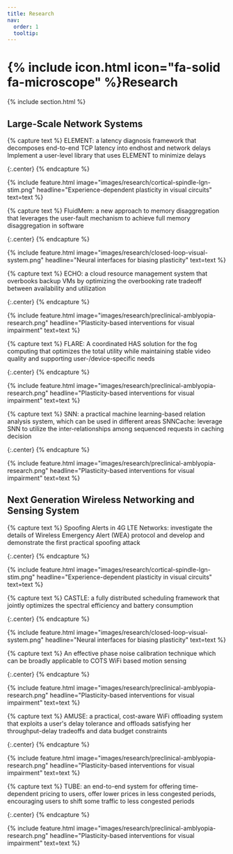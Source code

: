 ```yaml
---
title: Research
nav:
  order: 1
  tooltip: 
---
```


# {% include icon.html icon="fa-solid fa-microscope" %}Research

{% include section.html %}

## Large-Scale Network Systems

{% capture text %}
ELEMENT: a latency diagnosis framework that decomposes end-to-end TCP latency into endhost and network delays
Implement a user-level library that uses ELEMENT to minimize delays

{:.center}
{% endcapture %}

{%
  include feature.html
  image="images/research/cortical-spindle-lgn-stim.png"
  headline="Experience-dependent plasticity in visual circuits"
  text=text
%}

{% capture text %}
FluidMem: a new approach to memory disaggregation that leverages the user-fault mechanism to achieve full memory disaggregation in software

{:.center}
{% endcapture %}

{%
  include feature.html
  image="images/research/closed-loop-visual-system.png"
  headline="Neural interfaces for biasing plasticity"
  text=text
%}

{% capture text %}
ECHO: a cloud resource management system that overbooks backup VMs by optimizing the overbooking rate tradeoff between availability and utilization

{:.center}
{% endcapture %}

{%
  include feature.html
  image="images/research/preclinical-amblyopia-research.png"
  headline="Plasticity-based interventions for visual impairment"
  text=text
%}

{% capture text %}
FLARE: A coordinated HAS solution for the fog computing that optimizes the total utility while maintaining stable video quality and supporting user-/device-specific needs

{:.center}
{% endcapture %}

{%
  include feature.html
  image="images/research/preclinical-amblyopia-research.png"
  headline="Plasticity-based interventions for visual impairment"
  text=text
%}

{% capture text %}
SNN: a practical machine learning-based relation analysis system, which can be used in different areas
SNNCache: leverage SNN to utilize the inter-relationships among sequenced requests in caching decision

{:.center}
{% endcapture %}

{%
  include feature.html
  image="images/research/preclinical-amblyopia-research.png"
  headline="Plasticity-based interventions for visual impairment"
  text=text
%}

## Next Generation Wireless Networking and Sensing System

{% capture text %}
Spoofing Alerts in 4G LTE Networks: investigate the details of Wireless Emergency Alert (WEA) protocol and develop and demonstrate the first practical spoofing attack

{:.center}
{% endcapture %}

{%
  include feature.html
  image="images/research/cortical-spindle-lgn-stim.png"
  headline="Experience-dependent plasticity in visual circuits"
  text=text
%}

{% capture text %}
CASTLE: a fully distributed scheduling framework that jointly optimizes the spectral efficiency and battery consumption

{:.center}
{% endcapture %}

{%
  include feature.html
  image="images/research/closed-loop-visual-system.png"
  headline="Neural interfaces for biasing plasticity"
  text=text
%}

{% capture text %}
An effective phase noise calibration technique which can be broadly applicable to COTS WiFi based motion sensing

{:.center}
{% endcapture %}

{%
  include feature.html
  image="images/research/preclinical-amblyopia-research.png"
  headline="Plasticity-based interventions for visual impairment"
  text=text
%}

{% capture text %}
AMUSE: a practical, cost-aware WiFi offloading system that exploits a user's delay tolerance and offloads satisfying her throughput-delay tradeoffs and data budget constraints

{:.center}
{% endcapture %}

{%
  include feature.html
  image="images/research/preclinical-amblyopia-research.png"
  headline="Plasticity-based interventions for visual impairment"
  text=text
%}

{% capture text %}
TUBE: an end-to-end system for offering time-dependent pricing to users, offer lower prices in less congested periods, encouraging users to shift some traffic to less congested periods

{:.center}
{% endcapture %}

{%
  include feature.html
  image="images/research/preclinical-amblyopia-research.png"
  headline="Plasticity-based interventions for visual impairment"
  text=text
%}